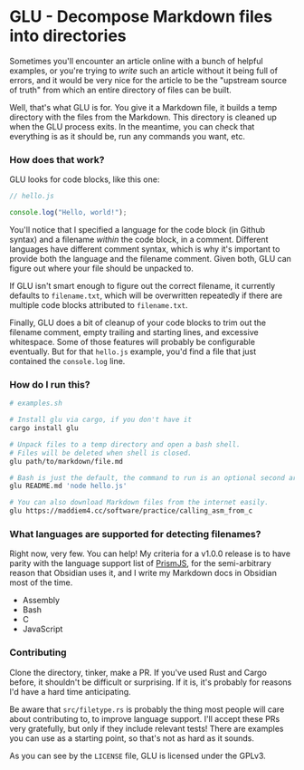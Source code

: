 # GLU - Decompose Markdown files into directories

Sometimes you'll encounter an article online with a bunch of helpful examples,
or you're trying to _write_ such an article without it being full of errors,
and it would be very nice for the article to be the "upstream source of truth"
from which an entire directory of files can be built.

Well, that's what GLU is for. You give it a Markdown file, it builds a temp
directory with the files from the Markdown. This directory is cleaned up when
the GLU process exits. In the meantime, you can check that everything is as it
should be, run any commands you want, etc.

### How does that work?

GLU looks for code blocks, like this one:

```javascript
// hello.js

console.log("Hello, world!");
```

You'll notice that I specified a language for the code block (in Github syntax)
and a filename _within_ the code block, in a comment. Different languages have
different comment syntax, which is why it's important to provide both the
language and the filename comment. Given both, GLU can figure out where your
file should be unpacked to.

If GLU isn't smart enough to figure out the correct filename, it currently
defaults to `filename.txt`, which will be overwritten repeatedly if there are
multiple code blocks attributed to `filename.txt`.

Finally, GLU does a bit of cleanup of your code blocks to trim out the filename
comment, empty trailing and starting lines, and excessive whitespace. Some of
those features will probably be configurable eventually. But for that `hello.js`
example, you'd find a file that just contained the `console.log` line.

### How do I run this?

```bash
# examples.sh

# Install glu via cargo, if you don't have it
cargo install glu

# Unpack files to a temp directory and open a bash shell.
# Files will be deleted when shell is closed.
glu path/to/markdown/file.md

# Bash is just the default, the command to run is an optional second arg.
glu README.md 'node hello.js'

# You can also download Markdown files from the internet easily.
glu https://maddiem4.cc/software/practice/calling_asm_from_c
```

### What languages are supported for detecting filenames?

Right now, very few. You can help! My criteria for a v1.0.0 release is to have
parity with the language support list of [PrismJS](https://prismjs.com/#supported-languages),
for the semi-arbitrary reason that Obsidian uses it, and I write my Markdown
docs in Obsidian most of the time.

 * Assembly
 * Bash
 * C
 * JavaScript

### Contributing

Clone the directory, tinker, make a PR. If you've used Rust and Cargo before,
it shouldn't be difficult or surprising. If it is, it's probably for reasons
I'd have a hard time anticipating.

Be aware that `src/filetype.rs` is probably the thing most people will
care about contributing to, to improve language support. I'll accept these PRs
very gratefully, but only if they include relevant tests! There are examples
you can use as a starting point, so that's not as hard as it sounds.

As you can see by the `LICENSE` file, GLU is licensed under the GPLv3.
